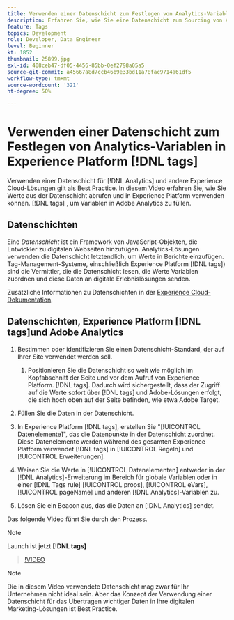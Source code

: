 ```yaml
---
title: Verwenden einer Datenschicht zum Festlegen von Analytics-Variablen in Experience Platform [!DNL tags]
description: Erfahren Sie, wie Sie eine Datenschicht zum Sourcing von Analytics-Daten und anderen Experience Cloud-Lösungen verwenden.
feature: Tags
topics: Development
role: Developer, Data Engineer
level: Beginner
kt: 1852
thumbnail: 25899.jpg
exl-id: 408ceb47-df05-4456-85bb-0ef2798a05a5
source-git-commit: a45667a8d7ccb46b9e33bd11a78fac9714a61df5
workflow-type: tm+mt
source-wordcount: '321'
ht-degree: 50%

---
```


# Verwenden einer Datenschicht zum Festlegen von Analytics-Variablen in Experience Platform [!DNL tags]

Verwenden einer Datenschicht für [!DNL Analytics] und andere Experience Cloud-Lösungen gilt als Best Practice. In diesem Video erfahren Sie, wie Sie Werte aus der Datenschicht abrufen und in Experience Platform verwenden können. [!DNL tags] , um Variablen in Adobe Analytics zu füllen.

## Datenschichten

Eine _Datenschicht_ ist ein Framework von JavaScript-Objekten, die Entwickler zu digitalen Webseiten hinzufügen. Analytics-Lösungen verwenden die Datenschicht letztendlich, um Werte in Berichte einzufügen. Tag-Management-Systeme, einschließlich Experience Platform [!DNL tags]) sind die Vermittler, die die Datenschicht lesen, die Werte Variablen zuordnen und diese Daten an digitale Erlebnislösungen senden.

Zusätzliche Informationen zu Datenschichten in der [Experience Cloud-Dokumentation](https://experienceleague.adobe.com/docs/analytics/implementation/prepare/data-layer.html?lang=de).

## Datenschichten, Experience Platform [!DNL tags]und Adobe Analytics

1. Bestimmen oder identifizieren Sie einen Datenschicht-Standard, der auf Ihrer Site verwendet werden soll.

   1. Positionieren Sie die Datenschicht so weit wie möglich im Kopfabschnitt der Seite und vor dem Aufruf von Experience Platform. [!DNL tags]. Dadurch wird sichergestellt, dass der Zugriff auf die Werte sofort über [!DNL tags] und Adobe-Lösungen erfolgt, die sich hoch oben auf der Seite befinden, wie etwa Adobe Target.

1. Füllen Sie die Daten in der Datenschicht.
1. In Experience Platform [!DNL tags], erstellen Sie &quot;[!UICONTROL Datenelemente]&quot;, das die Datenpunkte in der Datenschicht zuordnet. Diese Datenelemente werden während des gesamten Experience Platform verwendet [!DNL tags] in [!UICONTROL Regeln] und [!UICONTROL Erweiterungen].
1. Weisen Sie die Werte in [!UICONTROL Datenelementen] entweder in der [!DNL Analytics]-Erweiterung im Bereich für globale Variablen oder in einer [!DNL Tags rule] [!UICONTROL props], [!UICONTROL eVars], [!UICONTROL pageName] und anderen [!DNL Analytics]-Variablen zu.
1. Lösen Sie ein Beacon aus, das die Daten an [!DNL Analytics] sendet.

Das folgende Video führt Sie durch den Prozess.

>[!NOTE]
>
> Launch ist jetzt **[!DNL tags]**

>[!VIDEO](https://video.tv.adobe.com/v/25899/?quality=12&learn=on)

>[!NOTE]
>
>Die in diesem Video verwendete Datenschicht mag zwar für Ihr Unternehmen nicht ideal sein. Aber das Konzept der Verwendung einer Datenschicht für das Übertragen wichtiger Daten in Ihre digitalen Marketing-Lösungen ist Best Practice.
